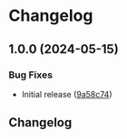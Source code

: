 # Changelog

## 1.0.0 (2024-05-15)


### Bug Fixes

* Initial release ([9a58c74](https://github.com/iFadi/luh-exam-skin/commit/9a58c74c49ca173c57fed781117a54443967277d))

## Changelog
